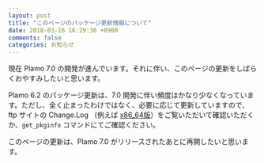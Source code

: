```yaml
---
layout: post
title: "このページのパッケージ更新情報について"
date: 2018-03-16 16:29:36 +0900
comments: false
categories: お知らせ
---
```


現在 Plamo 7.0 の開発が進んでいます。それに伴い、このページの更新をしばらくおやすみしたいと思います。

Plamo 6.2 のパッケージ更新は、7.0 開発に伴い頻度はかなり少なくなっています。ただし、全く止まったわけではなく、必要に応じて更新していますので、ftp サイトの Change.Log （例えば [x86_64版](https://repository.plamolinux.org/pub/linux/Plamo/Plamo-6.x/x86_64/Change.Log)）をご覧いただいて確認いただくか、`get_pkginfo` コマンドにてご確認ください。

このページの更新は、Plamo 7.0 がリリースされたあとに再開したいと思います。
